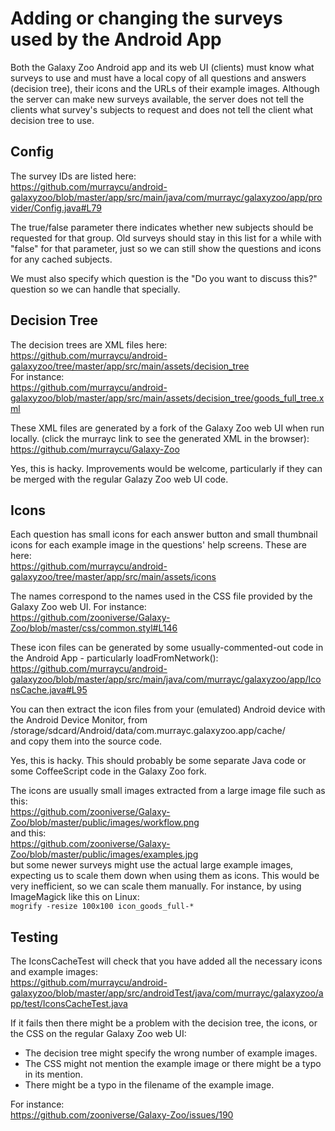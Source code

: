 # Adding or changing the surveys used by the Android App

Both the Galaxy Zoo Android app and its web UI (clients) must know what surveys
to use and must have a local copy of all questions and answers (decision tree),
their icons and the URLs of their example images. Although the server can make
new surveys available, the server does not tell the clients what survey's
subjects to request and does not tell the client what decision tree to use.
 
## Config
The survey IDs are listed here:  
https://github.com/murraycu/android-galaxyzoo/blob/master/app/src/main/java/com/murrayc/galaxyzoo/app/provider/Config.java#L79

The true/false parameter there indicates whether new subjects should be 
requested for that group. Old surveys should stay in this list for a while
with "false" for that parameter, just so we can still show the questions and
icons for any cached subjects.

We must also specify which question is the "Do you want to discuss this?"
question so we can handle that specially.

## Decision Tree

The decision trees are XML files here:  
https://github.com/murraycu/android-galaxyzoo/tree/master/app/src/main/assets/decision_tree  
For instance:  
https://github.com/murraycu/android-galaxyzoo/blob/master/app/src/main/assets/decision_tree/goods_full_tree.xml

These XML files are generated by a fork of the Galaxy Zoo web UI when run locally.
(click the murrayc link to see the generated XML in the browser):  
https://github.com/murraycu/Galaxy-Zoo

Yes, this is hacky. Improvements would be welcome, particularly if they can be
merged with the regular Galazy Zoo web UI code.

## Icons

Each question has small icons for each answer button and small thumbnail icons
for each example image in the questions' help screens. These are here:  
https://github.com/murraycu/android-galaxyzoo/tree/master/app/src/main/assets/icons

The names correspond to the names used in the CSS file provided by the Galaxy
Zoo web UI. For instance:  
https://github.com/zooniverse/Galaxy-Zoo/blob/master/css/common.styl#L146

These icon files can be generated by some usually-commented-out code in the
Android App - particularly loadFromNetwork():  
https://github.com/murraycu/android-galaxyzoo/blob/master/app/src/main/java/com/murrayc/galaxyzoo/app/IconsCache.java#L95

You can then extract the icon files from your (emulated) Android device with the
Android Device Monitor, from  
/storage/sdcard/Android/data/com.murrayc.galaxyzoo.app/cache/  
and copy them into the source code.

Yes, this is hacky. This should probably be some separate Java code or some
CoffeeScript code in the Galaxy Zoo fork.

The icons are usually small images extracted from a large image file such as this:  
https://github.com/zooniverse/Galaxy-Zoo/blob/master/public/images/workflow.png  
and this:  
https://github.com/zooniverse/Galaxy-Zoo/blob/master/public/images/examples.jpg  
but some newer surveys might use the actual large example images, expecting us
to scale them down when using them as icons. This would be very inefficient,
so we can scale them manually. For instance, by using ImageMagick like this on
Linux:  
`mogrify -resize 100x100 icon_goods_full-*`

## Testing
The IconsCacheTest will check that you have added all the necessary icons and
example images:  
https://github.com/murraycu/android-galaxyzoo/blob/master/app/src/androidTest/java/com/murrayc/galaxyzoo/app/test/IconsCacheTest.java

If it fails then there might be a problem with the decision tree, the icons,
or the CSS on the regular Galaxy Zoo web UI:  
* The decision tree might specify the wrong number of example images.
* The CSS might not mention the example image or there might be a typo in its mention.
* There might be a typo in the filename of the example image.

For instance:  
https://github.com/zooniverse/Galaxy-Zoo/issues/190


